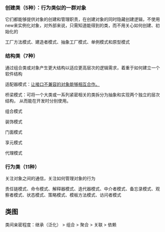 ### 创建类（5种）：行为类似的一群对象

它们都能够提供对象的创建和管理职责，在创建对象的同时隐藏创建逻辑，不使用new来实例化对象，对外部来说，只需知道能得到的类，而不用关心如何创建、初始化的

工厂方法模式、建造者模式、抽象工厂模式、单例模式和原型模式



### 结构类（7种）

通过组合类或对象产生更大结构以适应更高层次的逻辑需求，着重于如何建立一个软件结构

适配器模式：[让接口不兼容的对象能够相互合作。](https://refactoringguru.cn/design-patterns/adapter)

桥梁模式：可将一个大类或一系列紧密相关的类拆分为抽象和实现两个独立的层次结构， 从而能在开发时分别使用。

组合模式

装饰模式

门面模式

享元模式

代理模式



### 行为类（11种）

关注对象之间的通信，关注如何管理对象的行为

责任链模式、命令模式、解释器模式、迭代器模式、中介者模式、备忘录模式、观察者模式、状态模式、策略模式、模板方法模式、访问者模式



## 类图

类间亲密程度：继承（泛化） > 组合 > 聚合 > 关联 > 依赖